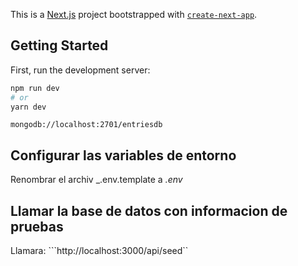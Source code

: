 This is a [Next.js](https://nextjs.org/) project bootstrapped with [`create-next-app`](https://github.com/vercel/next.js/tree/canary/packages/create-next-app).

## Getting Started

First, run the development server:

```bash
npm run dev
# or
yarn dev
```

```
mongodb://localhost:2701/entriesdb

```

## Configurar las variables de entorno
Renombrar el archiv _.env.template a _.env_

## Llamar la base de datos con informacion de pruebas

Llamara:
```http://localhost:3000/api/seed``
